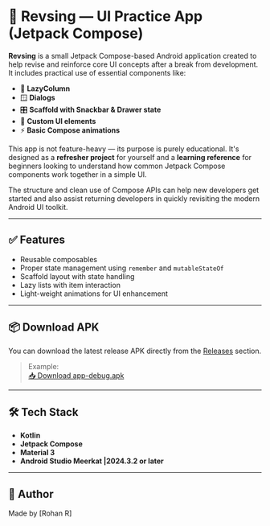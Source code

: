 # 📘 Revsing — UI Practice App (Jetpack Compose)

**Revsing** is a small Jetpack Compose-based Android application created to help revise and reinforce core UI concepts after a break from development. It includes practical use of essential components like:

- 🧾 **LazyColumn**
- 🪟 **Dialogs**
- 🎛 **Scaffold with Snackbar & Drawer state**
- 🎨 **Custom UI elements**
- ⚡ **Basic Compose animations**

This app is not feature-heavy — its purpose is purely educational. It's designed as a **refresher project** for yourself and a **learning reference** for beginners looking to understand how common Jetpack Compose components work together in a simple UI.

The structure and clean use of Compose APIs can help new developers get started and also assist returning developers in quickly revisiting the modern Android UI toolkit.

---

## ✅ Features

- Reusable composables
- Proper state management using `remember` and `mutableStateOf`
- Scaffold layout with state handling
- Lazy lists with item interaction
- Light-weight animations for UI enhancement

---

## 📦 Download APK

You can download the latest release APK directly from the [Releases](../../releases) section.

> Example:  
> [📥 Download app-debug.apk](https://github.com/Rohan-R07/Revising/releases/tag/v1.0)

---

## 🛠 Tech Stack

- **Kotlin**
- **Jetpack Compose**
- **Material 3**
- **Android Studio Meerkat |2024.3.2 or later**

---

## 🙌 Author

Made by [Rohan R]



